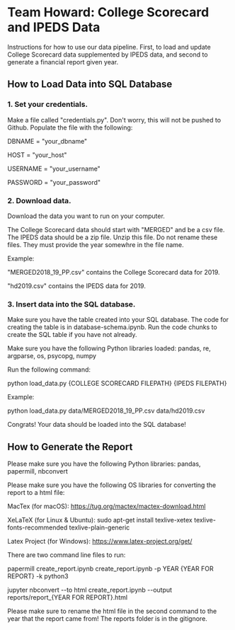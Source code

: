 # Team Howard: College Scorecard and IPEDS Data
Instructions for how to use our data pipeline. First, to load and update College Scorecard data supplemented by IPEDS data, and second to generate a financial report given year.

## How to Load Data into SQL Database

### 1. Set your credentials.
Make a file called "credentials.py". Don't worry, this will not be pushed to Github. 
Populate the file with the following:

DBNAME = "your_dbname"

HOST = "your_host"

USERNAME = "your_username"

PASSWORD = "your_password"


### 2. Download data.
Download the data you want to run on your computer.

The College Scorecard data should start with "MERGED" and be a csv file. The IPEDS data should be a zip file. Unzip this file. Do not rename these files. They must provide the year somewhre in the file name.

Example:

"MERGED2018_19_PP.csv" contains the College Scorecard data for 2019.

"hd2019.csv" contains the IPEDS data for 2019.

### 3. Insert data into the SQL database.
Make sure you have the table created into your SQL database.
The code for creating the table is in database-schema.ipynb. Run the code chunks to create the SQL table if you have not already.

Make sure you have the following Python libraries loaded: 
pandas, re, argparse, os, psycopg, numpy

Run the following command: 

python load_data.py {COLLEGE SCORECARD FILEPATH} {IPEDS FILEPATH}

Example: 

python load_data.py data/MERGED2018_19_PP.csv data/hd2019.csv

Congrats! Your data should be loaded into the SQL database!

## How to Generate the Report
Please make sure you have the following Python libraries:
pandas, papermill, nbconvert

Please make sure you have the following OS libraries for converting the report to a html file:

MacTex (for macOS): https://tug.org/mactex/mactex-download.html

XeLaTeX (for Linux & Ubuntu): sudo apt-get install texlive-xetex texlive-fonts-recommended texlive-plain-generic

Latex Project (for Windows): https://www.latex-project.org/get/ 

There are two command line files to run:

papermill create_report.ipynb create_report.ipynb -p YEAR {YEAR FOR REPORT} -k python3

jupyter nbconvert --to html create_report.ipynb --output reports/report_{YEAR FOR REPORT}.html

Please make sure to rename the html file in the second command to the year that the report came from! The reports folder is in the gitignore.